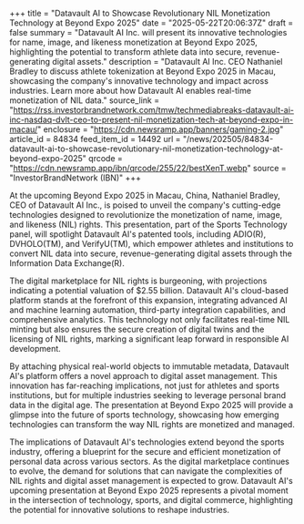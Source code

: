 +++
title = "Datavault AI to Showcase Revolutionary NIL Monetization Technology at Beyond Expo 2025"
date = "2025-05-22T20:06:37Z"
draft = false
summary = "Datavault AI Inc. will present its innovative technologies for name, image, and likeness monetization at Beyond Expo 2025, highlighting the potential to transform athlete data into secure, revenue-generating digital assets."
description = "Datavault AI Inc. CEO Nathaniel Bradley to discuss athlete tokenization at Beyond Expo 2025 in Macau, showcasing the company's innovative technology and impact across industries. Learn more about how Datavault AI enables real-time monetization of NIL data."
source_link = "https://rss.investorbrandnetwork.com/tmw/techmediabreaks-datavault-ai-inc-nasdaq-dvlt-ceo-to-present-nil-monetization-tech-at-beyond-expo-in-macau/"
enclosure = "https://cdn.newsramp.app/banners/gaming-2.jpg"
article_id = 84834
feed_item_id = 14492
url = "/news/202505/84834-datavault-ai-to-showcase-revolutionary-nil-monetization-technology-at-beyond-expo-2025"
qrcode = "https://cdn.newsramp.app/ibn/qrcode/255/22/bestXenT.webp"
source = "InvestorBrandNetwork (IBN)"
+++

<p>At the upcoming Beyond Expo 2025 in Macau, China, Nathaniel Bradley, CEO of Datavault AI Inc., is poised to unveil the company's cutting-edge technologies designed to revolutionize the monetization of name, image, and likeness (NIL) rights. This presentation, part of the Sports Technology panel, will spotlight Datavault AI's patented tools, including ADIO(R), DVHOLO(TM), and VerifyU(TM), which empower athletes and institutions to convert NIL data into secure, revenue-generating digital assets through the Information Data Exchange(R).</p><p>The digital marketplace for NIL rights is burgeoning, with projections indicating a potential valuation of $2.55 billion. Datavault AI's cloud-based platform stands at the forefront of this expansion, integrating advanced AI and machine learning automation, third-party integration capabilities, and comprehensive analytics. This technology not only facilitates real-time NIL minting but also ensures the secure creation of digital twins and the licensing of NIL rights, marking a significant leap forward in responsible AI development.</p><p>By attaching physical real-world objects to immutable metadata, Datavault AI's platform offers a novel approach to digital asset management. This innovation has far-reaching implications, not just for athletes and sports institutions, but for multiple industries seeking to leverage personal brand data in the digital age. The presentation at Beyond Expo 2025 will provide a glimpse into the future of sports technology, showcasing how emerging technologies can transform the way NIL rights are monetized and managed.</p><p>The implications of Datavault AI's technologies extend beyond the sports industry, offering a blueprint for the secure and efficient monetization of personal data across various sectors. As the digital marketplace continues to evolve, the demand for solutions that can navigate the complexities of NIL rights and digital asset management is expected to grow. Datavault AI's upcoming presentation at Beyond Expo 2025 represents a pivotal moment in the intersection of technology, sports, and digital commerce, highlighting the potential for innovative solutions to reshape industries.</p>